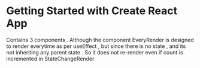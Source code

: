 # Getting Started with Create React App

Contains 3 components .
Although the component EveryRender is designed to render everytime as per useEffect , but
since there is no state , and its not inheriting any parent state . So it does not re-render even if count is incremented in StateChangeRender